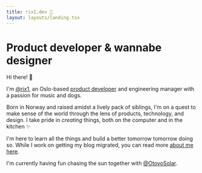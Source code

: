 ```yaml
---
title: rix1.dev 👋
layout: layouts/landing.tsx
---
```


# Product developer &&nbsp;wannabe designer

Hi there! 👋

I'm [@rix1](https://twitter.com/rix1), an Oslo-based
[product developer](https://github.com/rix1) and engineering manager with a
passion for music and dogs.

Born in Norway and raised amidst a lively <span title="I'm one of seven kids">pack</span> of siblings, I'm on
a quest to make sense of the world through the lens of products, technology, and
design. I take pride in _creating_ things, both on the computer and
in the kitchen ✨

I'm here to learn all the things and build a better tomorrow tomorrow doing so.
While I work on getting my blog migrated, you can read more [about me here](/about).

I'm currently having fun chasing the sun together with
[@OtovoSolar](https://twitter.com/@otovosolar).
